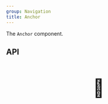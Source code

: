```yaml
---
group: Navigation
title: Anchor
---
```


The `Anchor` component.

## API

<div style="padding: 40px 0;font-size: 48px; text-align: center;">🚧</div>
